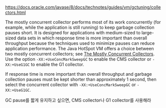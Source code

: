 https://docs.oracle.com/javase/8/docs/technotes/guides/vm/gctuning/collectors.html

The mostly concurrent collector performs most of its work concurrently (for example, while the application is still running) to keep garbage collection pauses short. It is designed for applications with medium-sized to large-sized data sets in which response time is more important than overall throughput because the techniques used to minimize pauses can reduce application performance. The Java HotSpot VM offers a choice between two mostly concurrent collectors; see [The Mostly Concurrent Collectors](https://docs.oracle.com/javase/8/docs/technotes/guides/vm/gctuning/concurrent.html#mostly_concurrent). Use the option `-XX:+UseConcMarkSweepGC` to enable the CMS collector or `-XX:+UseG1GC` to enable the G1 collector.

If response time is more important than overall throughput and garbage collection pauses must be kept shorter than approximately 1 second, then select the concurrent collector with `-XX:+UseConcMarkSweepGC` or `-XX:+UseG1GC`.

GC pause를 짧게 유지하고 싶으면, CMS collector나 G1 collector를 사용해라